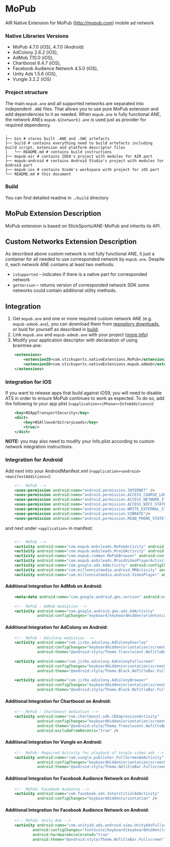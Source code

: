 # MoPub
AIR Native Extension for MoPub (http://mopub.com) mobile ad network

### Native Libraries Versions
 * MoPub 4.7.0 (iOS), 4.7.0 (Android)
 * AdColony 2.6.2 (iOS),
 * AdMob 7.10.0 (iOS),
 * Chartboost 6.4.7 (iOS),
 * Facebook Audience Network 4.5.0 (iOS),
 * Unity Ads 1.5.6 (iOS),
 * Vungle 3.2.2 (iOS)
 
### Project structure
The main `mopub.ane` and all supported networks are separated into independent 
`.ANE` files. That allows you to use pure MoPub extension and add dependencies
to it as needed. When `mopub.ane` is fully functional ANE, the network ANEs 
`mopub-${network}.ane` is used just as provider for required dependency.


```
. 
├── bin # stores built .ANE and .SWC artefacts 
├── build # contains everything need to build artefacts including build script, extension and platform descriptor files
│   └── README.md # contains build instructions 
├── mopub-air # contains IDEA's project with modules for AIR part
├── mopub-android # contains Android Studio's project with modules for Android part
├── mopub-ios # contains Xcode's workspace with project for iOS part
└── README.md # this document
```

### Build
You can find detailed readme in `./build` directory

## MoPub Extension Description
MoPub extension is based on StickSports/ANE-MoPub and inherits its API.

## Custom Networks Extension Description
As described above custom network is not fully functional ANE, it just a 
container for all needed to use corresponded network by `mopub.ane`. Despite it,
each network ANE contains at least two methods:
 * `isSupported` – indicates if there is a native part for corresponded network
 * `getVersion` – returns version of corresponded network SDK
some networks could contain additional utility methods.

## Integration
1. Get `mopub.ane` and one or more required custom network ANE (e.g. `mopub-admob.ane`), you can download them from [repository downloads](https://bitbucket.org/rozd/mopub-sdk-ane/downloads), or buid for yourself as described in [build](build);
2. Link `mopub.ane` and `mopub-admob.ane` with your project ([more info](http://help.adobe.com/en_US/air/build/WS597e5dadb9cc1e0253f7d2fc1311b491071-8000.html))
3. Modify your application descriptor with declaration of using braintree.ane:
```xml
    <extensions>
        <extensionID>com.sticksports.nativeExtensions.MoPub</extensionID>
        <extensionID>com.sticksports.nativeExtensions.mopub.admob</extensionID>
    </extensions>
```

### Integration for iOS
If you want to release apps that build against iOS9, you will need to disable 
ATS in order to ensure MoPub continues to work as expected. To do so, add the 
following to your app plist (`<application><iPhone><InfoAdditions>`):

```xml
    <key>NSAppTransportSecurity</key>
    <dict>
        <key>NSAllowsArbitraryLoads</key>
        <true/>
    </dict>
```

**NOTE:** you may also need to modify your Info.plist according to custom 
network integration instructions. 

### Integration for Android
Add next into your AndroidManifest.xml (`<application><android><manifestAdditions>`):

```xml
    <!-- MoPub -->
    <uses-permission android:name="android.permission.INTERNET" />  
    <uses-permission android:name="android.permission.ACCESS_COARSE_LOCATION" />
    <uses-permission android:name="android.permission.ACCESS_NETWORK_STATE" />
    <uses-permission android:name="android.permission.ACCESS_WIFI_STATE" />
    <uses-permission android:name="android.permission.WRITE_EXTERNAL_STORAGE" />
    <uses-permission android:name="android.permission.VIBRATE"/>
    <uses-permission android:name="android.permission.READ_PHONE_STATE"/>
```

and next under `<application>` in manifest:
```xml

    <!-- MoPub -->
    <activity android:name="com.mopub.mobileads.MoPubActivity" android:configChanges="keyboardHidden|orientation|screenSize"/>
    <activity android:name="com.mopub.mobileads.MraidActivity" android:configChanges="keyboardHidden|orientation|screenSize"/>
    <activity android:name="com.mopub.common.MoPubBrowser" android:configChanges="keyboardHidden|orientation|screenSize"/>
    <activity android:name="com.mopub.mobileads.MraidVideoPlayerActivity" android:configChanges="keyboardHidden|orientation|screenSize"/>
    <activity android:name="com.google.ads.AdActivity" android:configChanges="keyboard|keyboardHidden|orientation|screenLayout|uiMode|screenSize|smallestScreenSize" />
    <activity android:name="com.millennialmedia.android.MMActivity" android:theme="@android:style/Theme.Translucent.NoTitleBar" android:configChanges="keyboardHidden|orientation|keyboard" />
    <activity android:name="com.millennialmedia.android.VideoPlayer" android:configChanges="keyboardHidden|orientation|keyboard" />
```

#### Additional Integration for AdMob on Android:

```xml
    <meta-data android:name="com.google.android.gms.version" android:value="@integer/google_play_services_version" />
    
    <!-- MoPub : AdMob mediation -->
    <activity android:name="com.google.android.gms.ads.AdActivity" 
              android:configChanges="keyboard|keyboardHidden|orientation|screenLayout|uiMode|screenSize|smallestScreenSize" />
```

#### Additional Integration for AdColony on Android:

```xml
    <!-- MoPub : Adcolony mediation -->
    <activity android:name="com.jirbo.adcolony.AdColonyOverlay"
              android:configChanges="keyboardHidden|orientation|screenSize"
              android:theme="@android:style/Theme.Translucent.NoTitleBar.Fullscreen" />
    
    <activity android:name="com.jirbo.adcolony.AdColonyFullscreen"
              android:configChanges="keyboardHidden|orientation|screenSize"
              android:theme="@android:style/Theme.Black.NoTitleBar.Fullscreen" />
    
    <activity android:name="com.jirbo.adcolony.AdColonyBrowser"
              android:configChanges="keyboardHidden|orientation|screenSize"
              android:theme="@android:style/Theme.Black.NoTitleBar.Fullscreen" />
```

#### Additional Integration for Chartboost on Android:

```xml
    <!-- MoPub : Chartboost mediation -->
    <activity android:name="com.chartboost.sdk.CBImpressionActivity"
              android:configChanges="keyboardHidden|orientation|screenSize"
              android:theme="@android:style/Theme.Translucent.NoTitleBar"
              android:excludeFromRecents="true" />
```

#### Additional Integration for Vungle on Android:

```xml
    <!-- MoPub: Required Activity for playback of Vungle video ads -->
    <activity android:name="com.vungle.publisher.FullScreenAdActivity"
              android:configChanges="keyboardHidden|orientation|screenSize"
              android:theme="@android:style/Theme.NoTitleBar.Fullscreen"/>
```

#### Additional Integration for Facebook Audience Network on Android:

```xml
    <!-- MoPub: Facebook Audience -->
    <activity android:name="com.facebook.ads.InterstitialAdActivity"
              android:configChanges="keyboardHidden|orientation" />

```

#### Additional Integration for Facebook Audience Network on Android:

```xml
    <!-- MoPub: Unity Ads -->
    <activity android:name="com.unity3d.ads.android.view.UnityAdsFullscreenActivity"
            android:configChanges="fontScale|keyboard|keyboardHidden|locale|mnc|mcc|navigation|orientation|screenLayout|screenSize|smallestScreenSize|uiMode|touchscreen"
            android:hardwareAccelerated="true"
            android:theme="@android:style/Theme.NoTitleBar.Fullscreen" />
```

